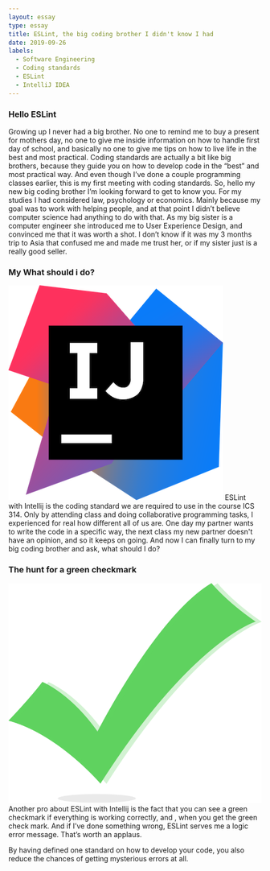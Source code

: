 ```yaml
---
layout: essay
type: essay
title: ESLint, the big coding brother I didn't know I had
date: 2019-09-26
labels:
  - Software Engineering
  - Coding standards
  - ESLint
  - IntelliJ IDEA
---
```



<h3> Hello ESLint </h3>
Growing up I never had a big brother. No one to remind me to buy a present for mothers day, no one to give me inside information on how to handle first day of school, and basically no one to give me tips on how to live life in the best and most practical. Coding standards are actually a bit like big brothers, because they guide you on how to develop code in the “best” and most practical way. And even though I’ve done a couple programming classes earlier, this is my first meeting with coding standards. So, hello my new big coding brother I’m looking forward to get to know you.
For my studies I had considered law, psychology or economics. Mainly because my goal was to work with helping people, and at that point I didn’t believe computer science had anything to do with that. As my big sister is a computer engineer she introduced me to User Experience Design, and convinced me that it was worth a shot. I don’t know if it was my 3 months trip to Asia that confused me and made me trust her, or if my sister just is a really good seller.

<h3>My What should i do? </h3>
<img class="ui tiny left floated image" src="../images/intelliJ.png">
ESLint with Intellij is the coding standard we are required to use in the course ICS 314. Only by attending class and doing collaborative programming tasks, I experienced for real how different all of us are. One day my partner wants to write the code in a specific way, the next class my new partner doesn't have an opinion, and so it keeps on going. And now I can finally turn to my big coding brother and ask, what should I do?


<h3>The hunt for a green checkmark</h3>
<img class="ui right floated image" src="../images/checkmark.png">
Another pro about ESLint with Intellij is the fact that you can see a green checkmark if everything is working correctly, and , when you get the green check mark. And if I’ve done something wrong, ESLint serves me a logic error message. That’s worth an applaus. 

By having defined one standard on how to develop your code, you also reduce the chances of getting mysterious errors at all. 
